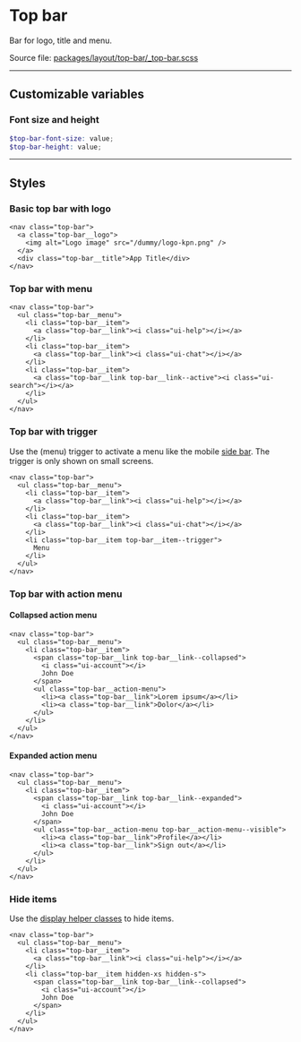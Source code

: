 # Top bar
Bar for logo, title and menu.

Source file: [packages/layout/top-bar/_top-bar.scss](https://github.com/kpn/kpn-style/blob/master/packages/layout/top-bar/_top-bar.scss)

---

## Customizable variables

### Font size and height
```scss
$top-bar-font-size: value;
$top-bar-height: value;
```

---

## Styles

### Basic top bar with logo
```html*example="top-bar"
<nav class="top-bar">
  <a class="top-bar__logo">
    <img alt="Logo image" src="/dummy/logo-kpn.png" />
  </a>
  <div class="top-bar__title">App Title</div>
</nav>
```

### Top bar with menu
```html*example="top-bar"
<nav class="top-bar">
  <ul class="top-bar__menu">
    <li class="top-bar__item">
      <a class="top-bar__link"><i class="ui-help"></i></a>
    </li>
    <li class="top-bar__item">
      <a class="top-bar__link"><i class="ui-chat"></i></a>
    </li>    
    <li class="top-bar__item">
      <a class="top-bar__link top-bar__link--active"><i class="ui-search"></i></a>
    </li>            
  </ul>
</nav>
```

### Top bar with trigger
Use the (menu) trigger to activate a menu like the mobile [side bar](/#/layout/side-bar). The trigger is only shown on small screens.

```html*example="top-bar"
<nav class="top-bar">
  <ul class="top-bar__menu">
    <li class="top-bar__item">
      <a class="top-bar__link"><i class="ui-help"></i></a>
    </li>
    <li class="top-bar__item">
      <a class="top-bar__link"><i class="ui-chat"></i></a>
    </li>    
    <li class="top-bar__item top-bar__item--trigger">
      Menu
    </li>            
  </ul>
</nav>
```

### Top bar with action menu

#### Collapsed action menu
```html*example="top-bar"
<nav class="top-bar">
  <ul class="top-bar__menu">
    <li class="top-bar__item">
      <span class="top-bar__link top-bar__link--collapsed">
        <i class="ui-account"></i>
        John Doe
      </span>
      <ul class="top-bar__action-menu">
        <li><a class="top-bar__link">Lorem ipsum</a></li>
        <li><a class="top-bar__link">Dolor</a></li>
      </ul>
    </li>           
  </ul>
</nav>
```

#### Expanded action menu
```html*example="top-bar"
<nav class="top-bar">
  <ul class="top-bar__menu">
    <li class="top-bar__item">
      <span class="top-bar__link top-bar__link--expanded">
        <i class="ui-account"></i>
        John Doe
      </span>
      <ul class="top-bar__action-menu top-bar__action-menu--visible">
        <li><a class="top-bar__link">Profile</a></li>
        <li><a class="top-bar__link">Sign out</a></li>
      </ul>
    </li>           
  </ul>
</nav>
```

### Hide items
Use the [display helper classes](/#/base/common) to hide items.

```html*example="top-bar"
<nav class="top-bar">
  <ul class="top-bar__menu">
    <li class="top-bar__item">
      <a class="top-bar__link"><i class="ui-help"></i></a>
    </li>
    <li class="top-bar__item hidden-xs hidden-s">
      <span class="top-bar__link top-bar__link--collapsed">
        <i class="ui-account"></i>
        John Doe
      </span>
    </li>                 
  </ul>
</nav>
```
